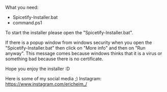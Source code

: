 What you need:
- Spicetify-Installer.bat
- command.ps1

To start the installer please open the "Spicetify-Installer.bat".

If there is a popup window from windows security when you open the "Spicetify-Installer.bat" then click on "More info" and then on "Run anyway".
This message comes because windows thinks that it is a virus or something bad because there is no certificate.

Hope you enjoy the installer :D

Here is some of my social media ;)
Instagram: https://www.instagram.com/ericheim_/
